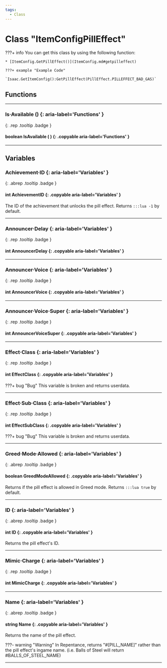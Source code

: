```yaml
---
tags:
  - Class
---
```

# Class "ItemConfigPillEffect"

???+ info
    You can get this class by using the following function:

    * [ItemConfig.GetPillEffect()](ItemConfig.md#getpilleffect)

    ???+ example "Example Code"
        `Isaac.GetItemConfig():GetPillEffect(PillEffect.PILLEFFECT_BAD_GAS)`

## Functions
___
### Is·Available () {: aria-label='Functions' }
[ ](#){: .rep .tooltip .badge }
#### boolean IsAvailable ( ) {: .copyable aria-label='Functions' }

___
## Variables
### Achievement·ID {: aria-label='Variables' }
[ ](#){: .abrep .tooltip .badge }
#### int AchievementID  {: .copyable aria-label='Variables' }

The ID of the achievement that unlocks the pill effect. Returns ``:::lua -1`` by default.
___
### Announcer·Delay {: aria-label='Variables' }
[ ](#){: .rep .tooltip .badge }
#### int AnnouncerDelay  {: .copyable aria-label='Variables' }

___
### Announcer·Voice {: aria-label='Variables' }
[ ](#){: .rep .tooltip .badge }
#### int AnnouncerVoice  {: .copyable aria-label='Variables' }

___
### Announcer·Voice·Super {: aria-label='Variables' }
[ ](#){: .rep .tooltip .badge }
#### int AnnouncerVoiceSuper  {: .copyable aria-label='Variables' }

___
### Effect·Class {: aria-label='Variables' }
[ ](#){: .rep .tooltip .badge }
#### int EffectClass  {: .copyable aria-label='Variables' }
???+ bug "Bug"
    This variable is broken and returns userdata.

___
### Effect·Sub·Class {: aria-label='Variables' }
[ ](#){: .rep .tooltip .badge }
#### int EffectSubClass  {: .copyable aria-label='Variables' }
???+ bug "Bug"
    This variable is broken and returns userdata.

___
### Greed·Mode·Allowed {: aria-label='Variables' }
[ ](#){: .abrep .tooltip .badge }
#### boolean GreedModeAllowed  {: .copyable aria-label='Variables' }

Returns if the pill effect is allowed in Greed mode. Returns ``:::lua true`` by default.
___
### ID {: aria-label='Variables' }
[ ](#){: .abrep .tooltip .badge }
#### int ID  {: .copyable aria-label='Variables' }

Returns the pill effect's ID.
___
### Mimic·Charge {: aria-label='Variables' }
[ ](#){: .rep .tooltip .badge }
#### int MimicCharge  {: .copyable aria-label='Variables' }

___
### Name {: aria-label='Variables' }
[ ](#){: .abrep .tooltip .badge }
#### string Name  {: .copyable aria-label='Variables' }

Returns the name of the pill effect.

???- warning "Warning"
    In Repentance, returns "#[PILL_NAME]" rather than the pill effect's ingame name. (i.e. Balls of Steel will return #BALLS_OF_STEEL_NAME)
___
